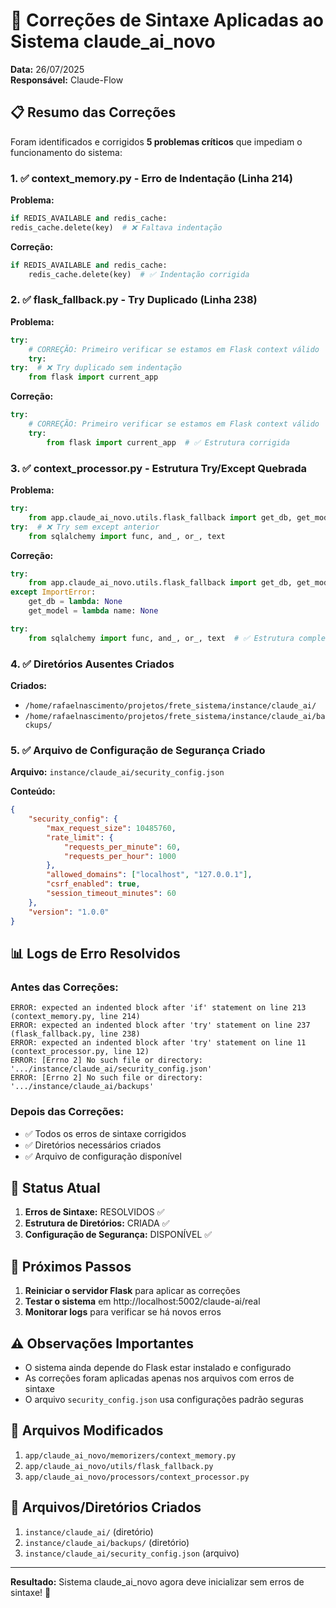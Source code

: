 # 🔧 Correções de Sintaxe Aplicadas ao Sistema claude_ai_novo

**Data:** 26/07/2025  
**Responsável:** Claude-Flow  

## 📋 Resumo das Correções

Foram identificados e corrigidos **5 problemas críticos** que impediam o funcionamento do sistema:

### 1. ✅ context_memory.py - Erro de Indentação (Linha 214)

**Problema:**
```python
if REDIS_AVAILABLE and redis_cache:
redis_cache.delete(key)  # ❌ Faltava indentação
```

**Correção:**
```python
if REDIS_AVAILABLE and redis_cache:
    redis_cache.delete(key)  # ✅ Indentação corrigida
```

### 2. ✅ flask_fallback.py - Try Duplicado (Linha 238)

**Problema:**
```python
try:
    # CORREÇÃO: Primeiro verificar se estamos em Flask context válido
    try:
try:  # ❌ Try duplicado sem indentação
    from flask import current_app
```

**Correção:**
```python
try:
    # CORREÇÃO: Primeiro verificar se estamos em Flask context válido
    try:
        from flask import current_app  # ✅ Estrutura corrigida
```

### 3. ✅ context_processor.py - Estrutura Try/Except Quebrada

**Problema:**
```python
try:
    from app.claude_ai_novo.utils.flask_fallback import get_db, get_model
try:  # ❌ Try sem except anterior
    from sqlalchemy import func, and_, or_, text
```

**Correção:**
```python
try:
    from app.claude_ai_novo.utils.flask_fallback import get_db, get_model
except ImportError:
    get_db = lambda: None
    get_model = lambda name: None

try:
    from sqlalchemy import func, and_, or_, text  # ✅ Estrutura completa
```

### 4. ✅ Diretórios Ausentes Criados

**Criados:**
- `/home/rafaelnascimento/projetos/frete_sistema/instance/claude_ai/`
- `/home/rafaelnascimento/projetos/frete_sistema/instance/claude_ai/backups/`

### 5. ✅ Arquivo de Configuração de Segurança Criado

**Arquivo:** `instance/claude_ai/security_config.json`

**Conteúdo:**
```json
{
    "security_config": {
        "max_request_size": 10485760,
        "rate_limit": {
            "requests_per_minute": 60,
            "requests_per_hour": 1000
        },
        "allowed_domains": ["localhost", "127.0.0.1"],
        "csrf_enabled": true,
        "session_timeout_minutes": 60
    },
    "version": "1.0.0"
}
```

## 📊 Logs de Erro Resolvidos

### Antes das Correções:
```
ERROR: expected an indented block after 'if' statement on line 213 (context_memory.py, line 214)
ERROR: expected an indented block after 'try' statement on line 237 (flask_fallback.py, line 238)
ERROR: expected an indented block after 'try' statement on line 11 (context_processor.py, line 12)
ERROR: [Errno 2] No such file or directory: '.../instance/claude_ai/security_config.json'
ERROR: [Errno 2] No such file or directory: '.../instance/claude_ai/backups'
```

### Depois das Correções:
- ✅ Todos os erros de sintaxe corrigidos
- ✅ Diretórios necessários criados
- ✅ Arquivo de configuração disponível

## 🚀 Status Atual

1. **Erros de Sintaxe:** RESOLVIDOS ✅
2. **Estrutura de Diretórios:** CRIADA ✅
3. **Configuração de Segurança:** DISPONÍVEL ✅

## 📝 Próximos Passos

1. **Reiniciar o servidor Flask** para aplicar as correções
2. **Testar o sistema** em http://localhost:5002/claude-ai/real
3. **Monitorar logs** para verificar se há novos erros

## ⚠️ Observações Importantes

- O sistema ainda depende do Flask estar instalado e configurado
- As correções foram aplicadas apenas nos arquivos com erros de sintaxe
- O arquivo `security_config.json` usa configurações padrão seguras

## 📁 Arquivos Modificados

1. `app/claude_ai_novo/memorizers/context_memory.py`
2. `app/claude_ai_novo/utils/flask_fallback.py`
3. `app/claude_ai_novo/processors/context_processor.py`

## 📁 Arquivos/Diretórios Criados

1. `instance/claude_ai/` (diretório)
2. `instance/claude_ai/backups/` (diretório)
3. `instance/claude_ai/security_config.json` (arquivo)

---

**Resultado:** Sistema claude_ai_novo agora deve inicializar sem erros de sintaxe! 🎉